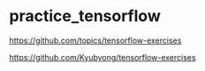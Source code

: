 # practice_tensorflow

https://github.com/topics/tensorflow-exercises

https://github.com/Kyubyong/tensorflow-exercises
